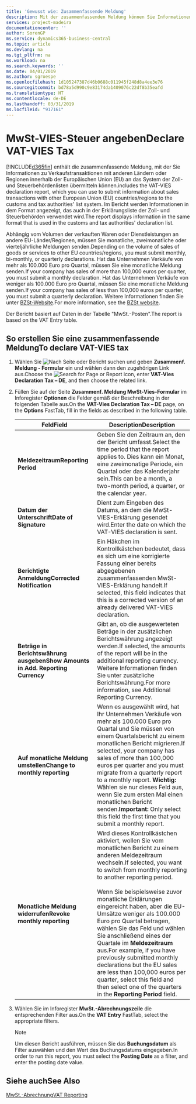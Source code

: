 ```yaml
---
title: 'Gewusst wie: Zusammenfassende Meldung'
description: Mit der zusammenfassenden Meldung können Sie Informationen zu Verkaufstransaktionen mit anderen Ländern oder Regionen innerhalb der Europäischen Union (EU) an das System der Zoll- und Steuerbehördenlisten übermitteln.
services: project-madeira
documentationcenter: ''
author: SorenGP
ms.service: dynamics365-business-central
ms.topic: article
ms.devlang: na
ms.tgt_pltfrm: na
ms.workload: na
ms.search.keywords: ''
ms.date: 04/01/2019
ms.author: sgroespe
ms.openlocfilehash: 1d105247387d46b0688c011945f248d8a4ee3e76
ms.sourcegitcommit: bd78a5d990c9e83174da1409076c22df8b35eafd
ms.translationtype: HT
ms.contentlocale: de-DE
ms.lasthandoff: 03/31/2019
ms.locfileid: "917161"
---
```

# <a name="declare-vat-vies-tax"></a><span data-ttu-id="1fad7-103">MwSt-VIES-Steuer angeben</span><span class="sxs-lookup"><span data-stu-id="1fad7-103">Declare VAT-VIES Tax</span></span>
[!INCLUDE[d365fin](../../includes/d365fin_md.md)] <span data-ttu-id="1fad7-104">enthält die zusammenfassende Meldung, mit der Sie Informationen zu Verkaufstransaktionen mit anderen Ländern oder Regionen innerhalb der Europäischen Union (EU) an das System der Zoll- und Steuerbehördenlisten übermitteln können.</span><span class="sxs-lookup"><span data-stu-id="1fad7-104">includes the VAT-VIES declaration report, which you can use to submit information about sales transactions with other European Union (EU) countries/regions to the customs and tax authorities' list system.</span></span> <span data-ttu-id="1fad7-105">Im Bericht werden Informationen in dem Format angezeigt, das auch in der Erklärungsliste der Zoll- und Steuerbehörden verwendet wird.</span><span class="sxs-lookup"><span data-stu-id="1fad7-105">The report displays information in the same format that is used in the customs and tax authorities' declaration list.</span></span>  

<span data-ttu-id="1fad7-106">Abhängig vom Volumen der verkauften Waren oder Dienstleistungen an andere EU-Länder/Regionen, müssen Sie monatliche, zweimonatliche oder vierteljährliche Meldungen senden.</span><span class="sxs-lookup"><span data-stu-id="1fad7-106">Depending on the volume of sales of goods or services to other EU countries/regions, you must submit monthly, bi-monthly, or quarterly declarations.</span></span> <span data-ttu-id="1fad7-107">Hat das Unternehmen Verkäufe von mehr als 100.000 Euro pro Quartal, müssen Sie eine monatliche Meldung senden.</span><span class="sxs-lookup"><span data-stu-id="1fad7-107">If your company has sales of more than 100,000 euros per quarter, you must submit a monthly declaration.</span></span> <span data-ttu-id="1fad7-108">Hat das Unternehmen Verkäufe von weniger als 100.000 Euro pro Quartal, müssen Sie eine monatliche Meldung senden.</span><span class="sxs-lookup"><span data-stu-id="1fad7-108">If your company has sales of less than 100,000 euros per quarter, you must submit a quarterly declaration.</span></span> <span data-ttu-id="1fad7-109">Weitere Informationen finden Sie unter  [BZSt-Website](https://go.microsoft.com/fwlink/?LinkId=204368).</span><span class="sxs-lookup"><span data-stu-id="1fad7-109">For more information, see the [BZSt website](https://go.microsoft.com/fwlink/?LinkId=204368).</span></span>  

<span data-ttu-id="1fad7-110">Der Bericht basiert auf Daten in der Tabelle "MwSt.-Posten".</span><span class="sxs-lookup"><span data-stu-id="1fad7-110">The report is based on the VAT Entry table.</span></span>  

## <a name="to-declare-vat-vies-tax"></a><span data-ttu-id="1fad7-111">So erstellen Sie eine zusammenfassende Meldung</span><span class="sxs-lookup"><span data-stu-id="1fad7-111">To declare VAT-VIES tax</span></span>  

1.  <span data-ttu-id="1fad7-112">Wählen Sie ![Nach Seite oder Bericht suchen](../../media/ui-search/search_small.png "Symbol nach Seite oder Bericht suchen") und geben **Zusammenf. Meldung - Formular** ein und wählen dann den zugehörigen Link aus.</span><span class="sxs-lookup"><span data-stu-id="1fad7-112">Choose the ![Search for Page or Report](../../media/ui-search/search_small.png "Search for Page or Report icon") icon, enter **VAT-Vies Declaration Tax – DE**, and then choose the related link.</span></span>  
2.  <span data-ttu-id="1fad7-113">Füllen Sie auf der Seite **Zusammenf. Meldung MwSt-Vies-Formular** im Inforegister **Optionen** die Felder gemäß der Beschreibung in der folgenden Tabelle aus.</span><span class="sxs-lookup"><span data-stu-id="1fad7-113">On the **VAT-Vies Declaration Tax – DE** page, on the **Options** FastTab, fill in the fields as described in the following table.</span></span>  

    |<span data-ttu-id="1fad7-114">Feld</span><span class="sxs-lookup"><span data-stu-id="1fad7-114">Field</span></span>|<span data-ttu-id="1fad7-115">Description</span><span class="sxs-lookup"><span data-stu-id="1fad7-115">Description</span></span>|  
    |---------------------------------|---------------------------------------|  
    |<span data-ttu-id="1fad7-116">**Meldezeitraum**</span><span class="sxs-lookup"><span data-stu-id="1fad7-116">**Reporting Period**</span></span>|<span data-ttu-id="1fad7-117">Geben Sie den Zeitraum an, den der Bericht umfasst.</span><span class="sxs-lookup"><span data-stu-id="1fad7-117">Select the time period that the report applies to.</span></span> <span data-ttu-id="1fad7-118">Dies kann ein Monat, eine zweimonatige Periode, ein Quartal oder das Kalenderjahr sein.</span><span class="sxs-lookup"><span data-stu-id="1fad7-118">This can be a month, a two-month period, a quarter, or the calendar year.</span></span>|  
    |<span data-ttu-id="1fad7-119">**Datum der Unterschrift**</span><span class="sxs-lookup"><span data-stu-id="1fad7-119">**Date of Signature**</span></span>|<span data-ttu-id="1fad7-120">Dient zum Eingeben des Datums, an dem die MwSt-VIES-Erklärung gesendet wird.</span><span class="sxs-lookup"><span data-stu-id="1fad7-120">Enter the date on which the VAT-VIES declaration is sent.</span></span>|  
    |<span data-ttu-id="1fad7-121">**Berichtigte Anmeldung**</span><span class="sxs-lookup"><span data-stu-id="1fad7-121">**Corrected Notification**</span></span>|<span data-ttu-id="1fad7-122">Ein Häkchen im Kontrollkästchen bedeutet, dass es sich um eine korrigierte Fassung einer bereits abgegebenen zusammenfassenden MwSt-VIES-Erklärung handelt.</span><span class="sxs-lookup"><span data-stu-id="1fad7-122">If selected, this field indicates that this is a corrected version of an already delivered VAT-VIES declaration.</span></span>|  
    |<span data-ttu-id="1fad7-123">**Beträge in Berichtswährung ausgeben**</span><span class="sxs-lookup"><span data-stu-id="1fad7-123">**Show Amounts in Add. Reporting Currency**</span></span>|<span data-ttu-id="1fad7-124">Gibt an, ob die ausgewerteten Beträge in der zusätzlichen Berichtswährung angezeigt werden.</span><span class="sxs-lookup"><span data-stu-id="1fad7-124">If selected, the amounts of the report will be in the additional reporting currency.</span></span> <span data-ttu-id="1fad7-125">Weitere Informationen finden Sie unter zusätzliche Berichtswährung.</span><span class="sxs-lookup"><span data-stu-id="1fad7-125">For more information, see Additional Reporting Currency.</span></span>|  
    |<span data-ttu-id="1fad7-126">**Auf monatliche Meldung umstellen**</span><span class="sxs-lookup"><span data-stu-id="1fad7-126">**Change to monthly reporting**</span></span>|<span data-ttu-id="1fad7-127">Wenn es ausgewählt wird, hat Ihr Unternehmen Verkäufe von mehr als 100.000 Euro pro Quartal und Sie müssen von einem Quartalsbericht zu einem monatlichen Bericht migrieren.</span><span class="sxs-lookup"><span data-stu-id="1fad7-127">If selected, your company has sales of more than 100,000 euros per quarter and you must migrate from a quarterly report to a monthly report.</span></span> <span data-ttu-id="1fad7-128">**Wichtig:** Wählen sie nur dieses Feld aus, wenn Sie zum ersten Mal einen monatlichen Bericht senden.</span><span class="sxs-lookup"><span data-stu-id="1fad7-128">**Important:**  Only select this field the first time that you submit a monthly report.</span></span>|  
    |<span data-ttu-id="1fad7-129">**Monatliche Meldung widerrufen**</span><span class="sxs-lookup"><span data-stu-id="1fad7-129">**Revoke monthly reporting**</span></span>|<span data-ttu-id="1fad7-130">Wird dieses Kontrollkästchen aktiviert, wollen Sie vom monatlichen Bericht zu einem anderen Meldezeitraum wechseln.</span><span class="sxs-lookup"><span data-stu-id="1fad7-130">If selected, you want to switch from monthly reporting to another reporting period.</span></span><br /><br /> <span data-ttu-id="1fad7-131">Wenn Sie beispielsweise zuvor monatliche Erklärungen eingereicht haben, aber die EU-Umsätze weniger als 100.000 Euro pro Quartal betragen, wählen Sie das Feld und wählen Sie anschließend eines der Quartale im **Meldezeitraum** aus.</span><span class="sxs-lookup"><span data-stu-id="1fad7-131">For example, if you have previously submitted monthly declarations but the EU sales are less than 100,000 euros per quarter, select this field and then select one of the quarters in the **Reporting Period** field.</span></span>|  

3.  <span data-ttu-id="1fad7-132">Wählen Sie im Inforegister **MwSt.-Abrechnungszeile** die entsprechenden Filter aus.</span><span class="sxs-lookup"><span data-stu-id="1fad7-132">On the **VAT Entry** FastTab, select the appropriate filters.</span></span>  

    > [!NOTE]  
    >  <span data-ttu-id="1fad7-133">Um diesen Bericht ausführen, müssen Sie das **Buchungsdatum** als Filter auswählen und den Wert des Buchungsdatums eingegeben.</span><span class="sxs-lookup"><span data-stu-id="1fad7-133">In order to run this report, you must select the **Posting Date** as a filter, and enter the posting date value.</span></span>  

## <a name="see-also"></a><span data-ttu-id="1fad7-134">Siehe auch</span><span class="sxs-lookup"><span data-stu-id="1fad7-134">See Also</span></span>  
[<span data-ttu-id="1fad7-135">MwSt.-Abrechnung</span><span class="sxs-lookup"><span data-stu-id="1fad7-135">VAT Reporting</span></span>](vat-reporting.md)
